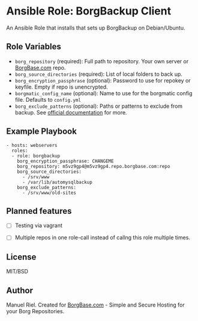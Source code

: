 # Ansible Role: BorgBackup Client

An Ansible Role that installs that sets up BorgBackup on Debian/Ubuntu.

## Role Variables

- `borg_repository` (required): Full path to repository. Your own server or [BorgBase.com](https://www.borgbase.com) repo.
- `borg_source_directories` (required): List of local folders to back up.
- `borg_encryption_passphrase` (optional): Password to use for repokey or keyfile. Empty if repo is unencrypted.
- `borgmatic_config_name` (optional): Name to use for the borgmatic config file. Defaults to `config.yml`
- `borg_exclude_patterns` (optional): Paths or patterns to exclude from backup. See [official documentation](https://borgbackup.readthedocs.io/en/stable/usage/help.html#borg-help-patterns) for more.


## Example Playbook

```
- hosts: webservers
  roles:
  - role: borgbackup
    borg_encryption_passphrase: CHANGEME
    borg_repository: m5vz9gp4@m5vz9gp4.repo.borgbase.com:repo
    borg_source_directories:
      - /srv/www
      - /var/lib/automysqlbackup
    borg_exclude_patterns:
      - /srv/www/old-sites
```

## Planned features
- [ ] Testing via vagrant
- [ ] Multiple repos in one role-call instead of callng this role multiple times.


## License

MIT/BSD

## Author

Manuel Riel. Created for [BorgBase.com](https://www.borgbase.com) - Simple and Secure Hosting for your Borg Repositories.
